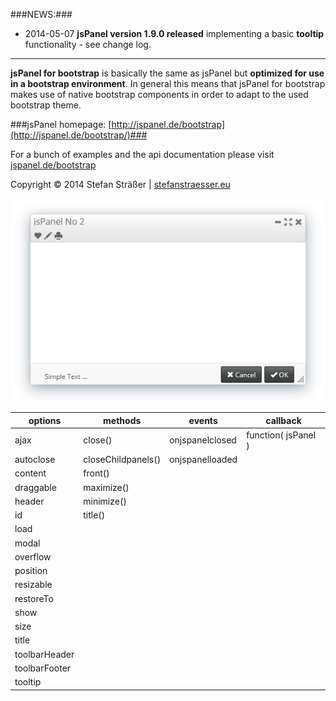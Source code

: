 ###NEWS:###

+ 2014-05-07 **jsPanel version 1.9.0 released** implementing a basic **tooltip** functionality - see change log.

---

**jsPanel for bootstrap** is basically the same as jsPanel but **optimized for use in a bootstrap environment**. In general this means that jsPanel for bootstrap makes use of native bootstrap components in order to adapt to the used bootstrap theme.

###jsPanel homepage: [http://jspanel.de/bootstrap](http://jspanel.de/bootstrap/)###

For a bunch of examples and the api documentation please visit [jspanel.de/bootstrap](http://jspanel.de/bootstrap/)

Copyright &copy; 2014 Stefan Sträßer | [stefanstraesser.eu](http://stefanstraesser.eu)

![jsPanel jQuery Plugin](https://github.com/Flyer53/jsPanel-bootstrap/raw/master/jsPanel-bootstrap.jpg)

| options          | methods            | events           | callback            |
| ---------------- | ------------------ | ---------------- | ------------------- |
| ajax             | close()            | onjspanelclosed  | function( jsPanel ) |
| autoclose        | closeChildpanels() | onjspanelloaded  |                     |
| content          | front()            |                  |                     |
| draggable        | maximize()         |                  |                     |
| header           | minimize()         |                  |                     |
| id               | title()            |                  |                     |
| load             |                    |                  |                     |
| modal            |                    |                  |                     |
| overflow         |                    |                  |                     |
| position         |                    |                  |                     |
| resizable        |                    |                  |                     |
| restoreTo        |                    |                  |                     |
| show             |                    |                  |                     |
| size             |                    |                  |                     |
| title            |                    |                  |                     |
| toolbarHeader    |                    |                  |                     |
| toolbarFooter    |                    |                  |                     |
| tooltip          |                    |                  |                     |
